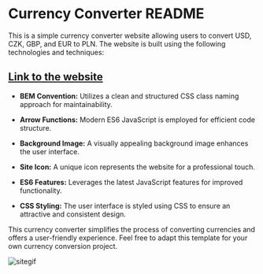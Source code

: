 # Currency Converter README
This is a simple currency converter website allowing users to convert USD, CZK, GBP, and EUR to PLN. The website is built using the following technologies and techniques:
## [Link to the website](https://cspy-99.github.io/currency-converter/)

- **BEM Convention:** Utilizes a clean and structured CSS class naming approach for maintainability.

- **Arrow Functions:** Modern ES6 JavaScript is employed for efficient code structure.

- **Background Image:** A visually appealing background image enhances the user interface.

- **Site Icon:** A unique icon represents the website for a professional touch.

- **ES6 Features:** Leverages the latest JavaScript features for improved functionality.

- **CSS Styling:** The user interface is styled using CSS to ensure an attractive and consistent design.

This currency converter simplifies the process of converting currencies and offers a user-friendly experience. Feel free to adapt this template for your own currency conversion project.

![sitegif](images/currencyConverter-demo.gif)

